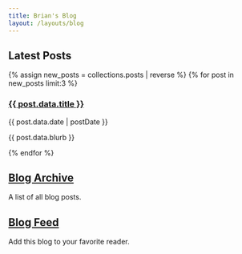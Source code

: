 ```yaml
---
title: Brian's Blog
layout: /layouts/blog
---
```


<h2><i class="fa-regular fa-newspaper"></i> Latest Posts</h2>
{% assign new_posts = collections.posts | reverse %}
{% for post in new_posts limit:3 %}
<article>
    <h3><a href="{{ post.url }}">{{ post.data.title }}</a></h3>
    <p><time datetime="{{ post.data.date | cleanISO }}">{{ post.data.date | postDate }}</time></p>
    <p>{{ post.data.blurb }}</p>
</article>
{% endfor %}
<h2><i class="fa-solid fa-box-archive"></i> <a href="/blog/archive/">Blog Archive</a></h2>
A list of all blog posts.
<h2><i class="fa-solid fa-rss"></i> <a href="https://www.brianjasonford.com/feed.xml">Blog Feed</a></h2>
Add this blog to your favorite reader.